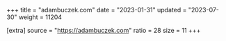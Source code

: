 +++
title = "adambuczek.com"
date = "2023-01-31"
updated = "2023-07-30"
weight = 11204

[extra]
source = "https://adambuczek.com"
ratio = 28
size = 11
+++

